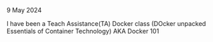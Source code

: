 9 May 2024

I have been a Teach Assistance(TA) Docker class (DOcker unpacked Essentials of Container Technology) AKA Docker 101